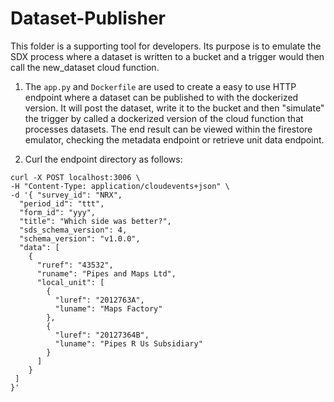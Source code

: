 # Dataset-Publisher

This folder is a supporting tool for developers. Its purpose is to emulate the SDX process where a dataset is written to a bucket and a trigger would then call the new_dataset cloud function.

1. The `app.py` and `Dockerfile` are used to create a easy to use HTTP endpoint where a dataset can be published to with the dockerized version. It will post the dataset, write it to the bucket and then "simulate" the trigger by called a dockerized version of the cloud function that processes datasets. The end result can be viewed within the firestore emulator, checking the metadata endpoint or retrieve unit data endpoint.

2. Curl the endpoint directory as follows:

```
curl -X POST localhost:3006 \
-H "Content-Type: application/cloudevents+json" \
-d '{ "survey_id": "NRX",
  "period_id": "ttt",
  "form_id": "yyy",
  "title": "Which side was better?",
  "sds_schema_version": 4,
  "schema_version": "v1.0.0",
  "data": [
    {
      "ruref": "43532",
      "runame": "Pipes and Maps Ltd",
      "local_unit": [
        {
          "luref": "2012763A",
          "luname": "Maps Factory"
        },
        {
          "luref": "20127364B",
          "luname": "Pipes R Us Subsidiary"
        }
      ]
    }
 ]
}'
```

